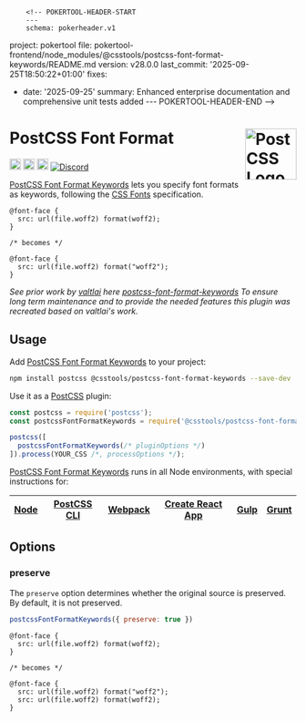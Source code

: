         <!-- POKERTOOL-HEADER-START
        ---
        schema: pokerheader.v1
project: pokertool
file: pokertool-frontend/node_modules/@csstools/postcss-font-format-keywords/README.md
version: v28.0.0
last_commit: '2025-09-25T18:50:22+01:00'
fixes:
- date: '2025-09-25'
  summary: Enhanced enterprise documentation and comprehensive unit tests added
        ---
        POKERTOOL-HEADER-END -->
# PostCSS Font Format [<img src="https://postcss.github.io/postcss/logo.svg" alt="PostCSS Logo" width="90" height="90" align="right">][postcss]

[<img alt="npm version" src="https://img.shields.io/npm/v/@csstools/postcss-font-format-keywords.svg" height="20">][npm-url]
[<img alt="CSS Standard Status" src="https://cssdb.org/images/badges/font-format-keywords.svg" height="20">][css-url]
[<img alt="Build Status" src="https://github.com/csstools/postcss-plugins/workflows/test/badge.svg" height="20">][cli-url]
[<img alt="Discord" src="https://shields.io/badge/Discord-5865F2?logo=discord&logoColor=white">][discord]

[PostCSS Font Format Keywords] lets you specify font formats as keywords, following the [CSS Fonts] specification.

```pcss
@font-face {
  src: url(file.woff2) format(woff2);
}

/* becomes */

@font-face {
  src: url(file.woff2) format("woff2");
}
```

_See prior work by [valtlai](https://github.com/valtlai) here [postcss-font-format-keywords](https://github.com/valtlai/postcss-font-format-keywords)
To ensure long term maintenance and to provide the needed features this plugin was recreated based on valtlai's work._

## Usage

Add [PostCSS Font Format Keywords] to your project:

```bash
npm install postcss @csstools/postcss-font-format-keywords --save-dev
```

Use it as a [PostCSS] plugin:

```js
const postcss = require('postcss');
const postcssFontFormatKeywords = require('@csstools/postcss-font-format-keywords');

postcss([
  postcssFontFormatKeywords(/* pluginOptions */)
]).process(YOUR_CSS /*, processOptions */);
```

[PostCSS Font Format Keywords] runs in all Node environments, with special
instructions for:

| [Node](INSTALL.md#node) | [PostCSS CLI](INSTALL.md#postcss-cli) | [Webpack](INSTALL.md#webpack) | [Create React App](INSTALL.md#create-react-app) | [Gulp](INSTALL.md#gulp) | [Grunt](INSTALL.md#grunt) |
| --- | --- | --- | --- | --- | --- |

## Options

### preserve

The `preserve` option determines whether the original source
is preserved. By default, it is not preserved.

```js
postcssFontFormatKeywords({ preserve: true })
```

```pcss
@font-face {
  src: url(file.woff2) format(woff2);
}

/* becomes */

@font-face {
  src: url(file.woff2) format("woff2");
  src: url(file.woff2) format(woff2);
}
```

[postcss]: https://github.com/postcss/postcss

[cli-url]: https://github.com/csstools/postcss-plugins/actions/workflows/test.yml?query=workflow/test
[css-url]: https://cssdb.org/#font-format-keywords
[discord]: https://discord.gg/bUadyRwkJS
[npm-url]: https://www.npmjs.com/package/@csstools/postcss-font-format-keywords

[CSS Fonts]: https://www.w3.org/TR/css-fonts-4/#font-format-values
[Gulp PostCSS]: https://github.com/postcss/gulp-postcss
[Grunt PostCSS]: https://github.com/nDmitry/grunt-postcss
[PostCSS]: https://github.com/postcss/postcss
[PostCSS Loader]: https://github.com/postcss/postcss-loader
[PostCSS Font Format Keywords]: https://github.com/csstools/postcss-plugins/tree/main/plugins/postcss-font-format-keywords
